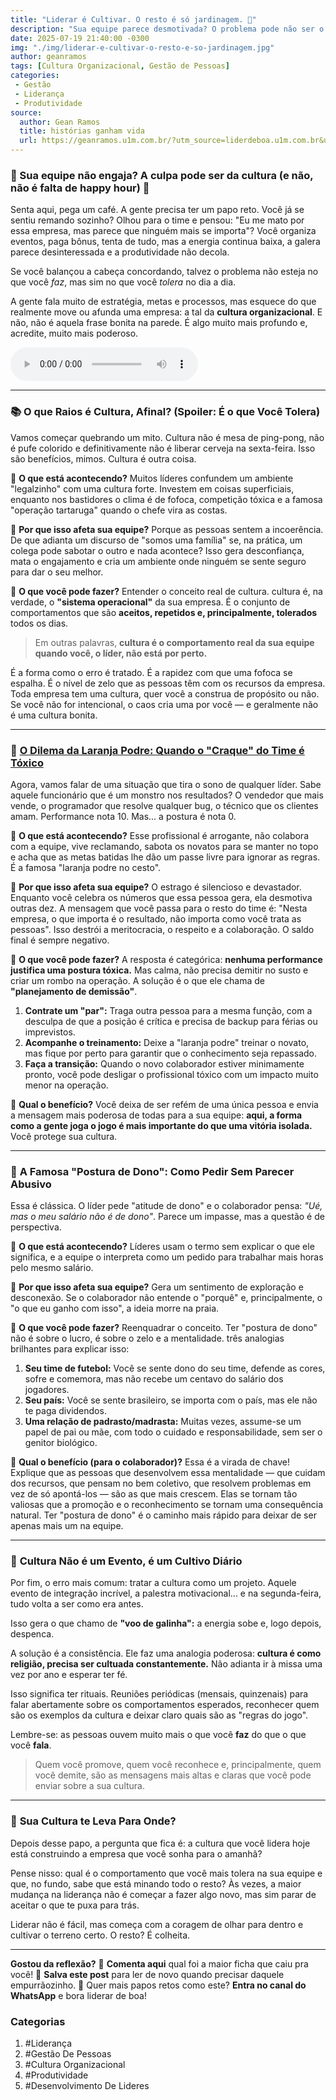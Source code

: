 ```yaml
---
title: "Liderar é Cultivar. O resto é só jardinagem. 🌱"
description: "Sua equipe parece desmotivada? O problema pode não ser o salário, mas a cultura que você tolera. Um papo reto sobre o que realmente engaja um time e gera resultado?"
date: 2025-07-19 21:40:00 -0300
img: "./img/liderar-e-cultivar-o-resto-e-so-jardinagem.jpg"
author: geanramos
tags: [Cultura Organizacional, Gestão de Pessoas]
categories:
 - Gestão
 - Liderança
 - Produtividade
source:
  author: Gean Ramos
  title: histórias ganham vida
  url: https://geanramos.u1m.com.br/?utm_source=liderdeboa.u1m.com.br&utm_medium=referral&utm_campaign=redirect
---
```

   
### 🎯 Sua equipe não engaja? A culpa pode ser da cultura (e não, não é falta de happy hour) 🍻

Senta aqui, pega um café. A gente precisa ter um papo reto. Você já se sentiu remando sozinho? Olhou para o time e pensou: "Eu me mato por essa empresa, mas parece que ninguém mais se importa"? Você organiza eventos, paga bônus, tenta de tudo, mas a energia continua baixa, a galera parece desinteressada e a produtividade não decola.

Se você balançou a cabeça concordando, talvez o problema não esteja no que você *faz*, mas sim no que você *tolera* no dia a dia.

A gente fala muito de estratégia, metas e processos, mas esquece do que realmente move ou afunda uma empresa: a tal da **cultura organizacional**. E não, não é aquela frase bonita na parede. É algo muito mais profundo e, acredite, muito mais poderoso.

<audio id="player-audio" controls="">
<source src="./audio/liderar-e-cultivar-o-resto-e-so-jardinagem.mp3" type="audio/mpeg" />
</audio>

---

### 📚 **O que Raios é Cultura, Afinal? (Spoiler: É o que Você Tolera)**

Vamos começar quebrando um mito. Cultura não é mesa de ping-pong, não é pufe colorido e definitivamente não é liberar cerveja na sexta-feira. Isso são benefícios, mimos. Cultura é outra coisa.

🛑 **O que está acontecendo?**
Muitos líderes confundem um ambiente "legalzinho" com uma cultura forte. Investem em coisas superficiais, enquanto nos bastidores o clima é de fofoca, competição tóxica e a famosa "operação tartaruga" quando o chefe vira as costas.

💬 **Por que isso afeta sua equipe?**
Porque as pessoas sentem a incoerência. De que adianta um discurso de "somos uma família" se, na prática, um colega pode sabotar o outro e nada acontece? Isso gera desconfiança, mata o engajamento e cria um ambiente onde ninguém se sente seguro para dar o seu melhor.

🧠 **O que você pode fazer?**
Entender o conceito real de cultura. cultura é, na verdade, o **"sistema operacional"** da sua empresa. É o conjunto de comportamentos que são **aceitos, repetidos e, principalmente, tolerados** todos os dias.

> Em outras palavras, **cultura é o comportamento real da sua equipe quando você, o líder, não está por perto.**

É a forma como o erro é tratado. É a rapidez com que uma fofoca se espalha. É o nível de zelo que as pessoas têm com os recursos da empresa. Toda empresa tem uma cultura, quer você a construa de propósito ou não. Se você não for intencional, o caos cria uma por você — e geralmente não é uma cultura bonita.

---

### 🍊 **[O Dilema da Laranja Podre: Quando o "Craque" do Time é Tóxico](./a-laranja-podre.html)**

Agora, vamos falar de uma situação que tira o sono de qualquer líder. Sabe aquele funcionário que é um monstro nos resultados? O vendedor que mais vende, o programador que resolve qualquer bug, o técnico que os clientes amam. Performance nota 10. Mas... a postura é nota 0.

🛑 **O que está acontecendo?**
Esse profissional é arrogante, não colabora com a equipe, vive reclamando, sabota os novatos para se manter no topo e acha que as metas batidas lhe dão um passe livre para ignorar as regras. É a famosa "laranja podre no cesto".

💬 **Por que isso afeta sua equipe?**
O estrago é silencioso e devastador. Enquanto você celebra os números que essa pessoa gera, ela desmotiva outras dez. A mensagem que você passa para o resto do time é: "Nesta empresa, o que importa é o resultado, não importa como você trata as pessoas". Isso destrói a meritocracia, o respeito e a colaboração. O saldo final é sempre negativo.

🧠 **O que você pode fazer?**
A resposta é categórica: **nenhuma performance justifica uma postura tóxica.** Mas calma, não precisa demitir no susto e criar um rombo na operação. A solução é o que ele chama de **"planejamento de demissão"**.

1.  **Contrate um "par":** Traga outra pessoa para a mesma função, com a desculpa de que a posição é crítica e precisa de backup para férias ou imprevistos.
2.  **Acompanhe o treinamento:** Deixe a "laranja podre" treinar o novato, mas fique por perto para garantir que o conhecimento seja repassado.
3.  **Faça a transição:** Quando o novo colaborador estiver minimamente pronto, você pode desligar o profissional tóxico com um impacto muito menor na operação.

🚀 **Qual o benefício?**
Você deixa de ser refém de uma única pessoa e envia a mensagem mais poderosa de todas para a sua equipe: **aqui, a forma como a gente joga o jogo é mais importante do que uma vitória isolada.** Você protege sua cultura.

---

### 👕 **A Famosa "Postura de Dono": Como Pedir Sem Parecer Abusivo**

Essa é clássica. O líder pede "atitude de dono" e o colaborador pensa: *"Ué, mas o meu salário não é de dono"*. Parece um impasse, mas a questão é de perspectiva.

🛑 **O que está acontecendo?**
Líderes usam o termo sem explicar o que ele significa, e a equipe o interpreta como um pedido para trabalhar mais horas pelo mesmo salário.

💬 **Por que isso afeta sua equipe?**
Gera um sentimento de exploração e desconexão. Se o colaborador não entende o "porquê" e, principalmente, o "o que eu ganho com isso", a ideia morre na praia.

🧠 **O que você pode fazer?**
Reenquadrar o conceito. Ter "postura de dono" não é sobre o lucro, é sobre o zelo e a mentalidade. três analogias brilhantes para explicar isso:

1.  **Seu time de futebol:** Você se sente dono do seu time, defende as cores, sofre e comemora, mas não recebe um centavo do salário dos jogadores.
2.  **Seu país:** Você se sente brasileiro, se importa com o país, mas ele não te paga dividendos.
3.  **Uma relação de padrasto/madrasta:** Muitas vezes, assume-se um papel de pai ou mãe, com todo o cuidado e responsabilidade, sem ser o genitor biológico.

🚀 **Qual o benefício (para o colaborador)?**
Essa é a virada de chave! Explique que as pessoas que desenvolvem essa mentalidade — que cuidam dos recursos, que pensam no bem coletivo, que resolvem problemas em vez de só apontá-los — são as que mais crescem. Elas se tornam tão valiosas que a promoção e o reconhecimento se tornam uma consequência natural. Ter "postura de dono" é o caminho mais rápido para deixar de ser apenas mais um na equipe.

---

### 🌱 **Cultura Não é um Evento, é um Cultivo Diário**

Por fim, o erro mais comum: tratar a cultura como um projeto. Aquele evento de integração incrível, a palestra motivacional... e na segunda-feira, tudo volta a ser como era antes.

Isso gera o que chamo de **"voo de galinha":** a energia sobe e, logo depois, despenca.

A solução é a consistência. Ele faz uma analogia poderosa: **cultura é como religião, precisa ser cultuada constantemente.** Não adianta ir à missa uma vez por ano e esperar ter fé.

Isso significa ter rituais. Reuniões periódicas (mensais, quinzenais) para falar abertamente sobre os comportamentos esperados, reconhecer quem são os exemplos da cultura e deixar claro quais são as "regras do jogo".

Lembre-se: as pessoas ouvem muito mais o que você **faz** do que o que você **fala**.

> Quem você promove, quem você reconhece e, principalmente, quem você demite, são as mensagens mais altas e claras que você pode enviar sobre a sua cultura.

---

### 🧭 **Sua Cultura te Leva Para Onde?**

Depois desse papo, a pergunta que fica é: a cultura que você lidera hoje está construindo a empresa que você sonha para o amanhã?

Pense nisso: qual é o comportamento que você mais tolera na sua equipe e que, no fundo, sabe que está minando todo o resto? Às vezes, a maior mudança na liderança não é começar a fazer algo novo, mas sim parar de aceitar o que te puxa para trás.

Liderar não é fácil, mas começa com a coragem de olhar para dentro e cultivar o terreno certo. O resto? É colheita.

---

**Gostou da reflexão?**
💬 **Comenta aqui** qual foi a maior ficha que caiu pra você!
💾 **Salva este post** para ler de novo quando precisar daquele empurrãozinho.
📲 Quer mais papos retos como este? **Entra no canal do WhatsApp** e bora liderar de boa!


### **Categorias**

1.  #Liderança
2.  #Gestão De Pessoas
3.  #Cultura Organizacional
4.  #Produtividade
5.  #Desenvolvimento De Lideres
